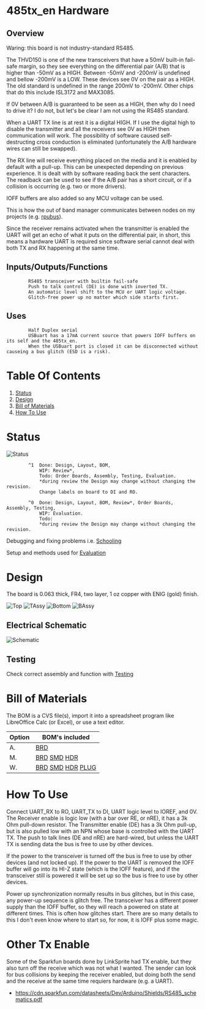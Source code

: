 # 485tx_en Hardware

## Overview

Waring: this board is not industry-standard RS485.

The THVD150 is one of the new transceivers that have a 50mV built-in fail-safe margin, so they see everything on the differential pair (A/B) that is higher than -50mV as a HIGH. Between -50mV and -200mV is undefined and bellow -200mV is a LOW. These devices see 0V on the pair as a HIGH. The old standard is undefined in the range 200mV to -200mV. Other chips that do this include ISL3172 and MAX3085.

If 0V between A/B is guaranteed to be seen as a HIGH, then why do I need to drive it? I do not, but let's be clear I am not using the RS485 standard.

When a UART TX line is at rest it is a digital HIGH. If I use the digital high to disable the transmitter and all the receivers see 0V as HIGH then communication will work. The possibility of software caused self-destructing cross conduction is eliminated (unfortunately the A/B hardware wires can still be swapped).

The RX line will receive everything placed on the media and it is enabled by default with a pull-up. This can be unexpected depending on previous experience. It is dealt with by software reading back the sent characters. The readback can be used to see if the A/B pair has a short circuit, or if a collision is occurring (e.g. two or more drivers).  

IOFF buffers are also added so any MCU voltage can be used.

This is how the out of band manager communicates between nodes on my projects (e.g. [rpubus]).

[rpubus]: https://rpubus.org/

Since the receiver remains activated when the transmitter is enabled the UART will get an echo of what it puts on the differential pair, in short, this means a hardware UART is required since software serial cannot deal with both TX and RX happening at the same time.


## Inputs/Outputs/Functions

```
        RS485 transceiver with builtin fail-safe 
        Push to talk control (DE) is done with inverted TX.
        An automatic level shift to the MCU or UART logic voltage.
        Glitch-free power up no matter which side starts first.
```


## Uses

```
        Half Duplex serial
        USBuart has a 17mA current source that powers IOFF buffers on its self and the 485tx_en.
        When the USBuart port is closed it can be disconnected without causeing a bus glitch (ESD is a risk).
```


# Table Of Contents

1. [Status](#status)
2. [Design](#design)
3. [Bill of Materials](#bill-of-materials)
4. [How To Use](#how-to-use)


# Status

![Status](./status_icon.png "Status")

```
        ^1  Done: Design, Layout, BOM, 
            WIP: Review*,
            Todo: Order Boards, Assembly, Testing, Evaluation.
            *during review the Design may change without changing the revision.
            Change labels on board to DI and RO.

        ^0  Done: Design, Layout, BOM, Review*, Order Boards, Assembly, Testing,
            WIP: Evaluation.
            Todo: 
            *during review the Design may change without changing the revision. 
```

Debugging and fixing problems i.e. [Schooling](./Schooling/)

Setup and methods used for [Evaluation](./Evaluation/)


# Design

The board is 0.063 thick, FR4, two layer, 1 oz copper with ENIG (gold) finish.

![Top](./Documents/18250,Top.png "Top")
![TAssy](./Documents/18250,TAssy.jpg "Top Assy")
![Bottom](./Documents/18250,Bottom.png "Bottom")
![BAssy](./Documents/18250,BAssy.jpg "Bottom Assy")


## Electrical Schematic

![Schematic](./Documents/18250,Schematic.png "Schematic")

## Testing

Check correct assembly and function with [Testing](./Testing/)


# Bill of Materials

The BOM is a CVS file(s), import it into a spreadsheet program like LibreOffice Calc (or Excel), or use a text editor.

Option | BOM's included
----- | ----- 
A. | [BRD] 
M. | [BRD] [SMD] [HDR] 
W. | [BRD] [SMD] [HDR] [PLUG]

[BRD]: ./Design/18250BRD,BOM.csv
[SMD]: ./Design/18250SMD,BOM.csv
[HDR]: ./Design/18250HDR,BOM.csv
[PLUG]: ./Design/18250PLUG,BOM.csv


# How To Use

Connect UART_RX to RO, UART_TX to DI, UART logic level to IOREF, and 0V. The Receiver enable is logic low (with a bar over RE, or nRE), it has a 3k Ohm pull-down resistor. The Transmitter enable (DE) has a 3k Ohm pull-up, but is also pulled low with an NPN whose base is controlled with the UART TX. The push to talk lines (DE and nRE) are hard-wired, but unless the UART TX is sending data the bus is free to use by other devices. 

If the power to the transceiver is turned off the bus is free to use by other devices (and not locked up). If the power to the UART is removed the IOFF buffer will go into its HI-Z state (which is the IOFF feature), and if the transceiver still is powered it will be set up so the bus is free to use by other devices.

Power up synchronization normally results in bus glitches, but in this case, any power-up sequence is glitch free. The transceiver has a different power supply than the IOFF buffer, so they will reach a powered on state at different times. This is often how glitches start. There are so many details to this I don't even know where to start so, for now, it is IOFF plus some magic.


# Other Tx Enable

Some of the Sparkfun boards done by LinkSprite had TX enable, but they also turn off the receive which was not what I wanted. The sender can look for bus collisions by keeping the receiver enabled, but doing both the send and the receive at the same time requiers hardware (e.g. a UART).

* https://cdn.sparkfun.com/datasheets/Dev/Arduino/Shields/RS485_schematics.pdf



